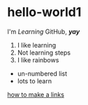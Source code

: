 # hello-world1

I'm *Learning* GitHub, ***yay***

1. I like learning
2. Not learning steps
3. I like rainbows

* un-numbered list
* lots to learn

[how to make a links](library.ualberta.ca)
